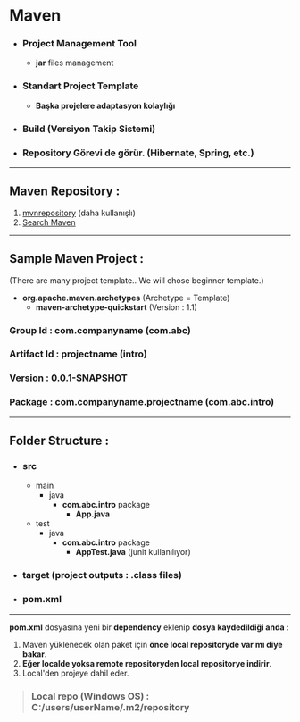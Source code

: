 # Maven

- ### **Project Management Tool**
   - **jar** files management
- ### **Standart Project Template**
   - **Başka projelere adaptasyon kolaylığı**
- ### Build (Versiyon Takip Sistemi)
- ### **Repository Görevi de görür**. (Hibernate, Spring, etc.)

---

## Maven Repository :
1. [mvnrepository](https://mvnrepository.com) (daha kullanışlı)
2. [Search Maven](https://search.maven.org)

---

## Sample Maven Project :
(There are many project template.. We will chose beginner template.)
- **org.apache.maven.archetypes**  (Archetype = Template)
   - **maven-archetype-quickstart** (Version : 1.1)

### **Group Id** : com.companyname (com.abc)
### **Artifact Id** : projectname (intro)
### **Version** : 0.0.1-SNAPSHOT
### **Package** : com.companyname.projectname (com.abc.intro)

---

## Folder Structure :
- ### **src** 
   - main
      - java
         - **com.abc.intro** package
            - **App.java**
   - test 
      - java
         - **com.abc.intro** package
            - **AppTest.java** (junit kullanılıyor)
- ### target (project outputs : .class files)
- ### **pom.xml**

---

**pom.xml** dosyasına yeni bir **dependency** eklenip  **dosya kaydedildiği anda** :
1. Maven yüklenecek olan paket için **önce local repositoryde var mı diye bakar**. 
2. **Eğer localde yoksa remote repositoryden local repositorye indirir**.
3. Local'den projeye dahil eder.

> ### Local repo (Windows OS) : **C:/users/userName/.m2/repository**
